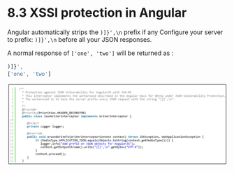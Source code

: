 # 8.3 XSSI protection in Angular

Angular automatically strips the `)]}',\n` prefix if any
Configure your server to prefix: `)]}',\n` before all your JSON responses.

A normal response of `['one', 'two']` will be returned as :
``` typescript
)]}',
['one', 'two']
```
![xssi-jax-rs](../../assets/xssi-jax-rs.png)